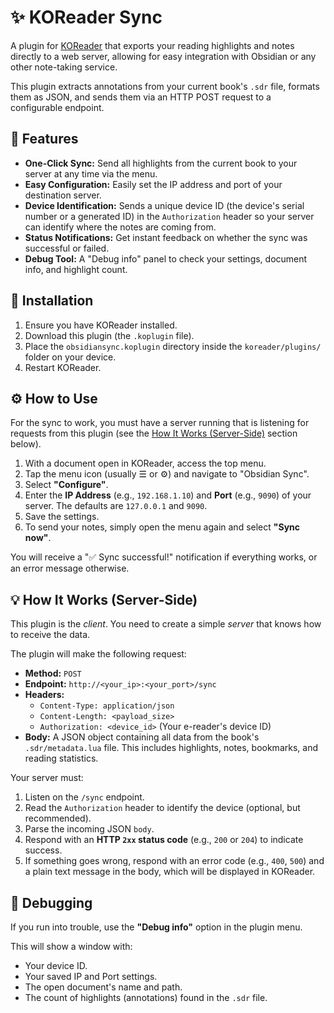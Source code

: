 # ✨ KOReader Sync

A plugin for [KOReader](https://koreader.rocks/) that exports your reading highlights and notes directly to a web server, allowing for easy integration with Obsidian or any other note-taking service.

This plugin extracts annotations from your current book's `.sdr` file, formats them as JSON, and sends them via an HTTP POST request to a configurable endpoint.

## 🚀 Features

* **One-Click Sync:** Send all highlights from the current book to your server at any time via the menu.
* **Easy Configuration:** Easily set the IP address and port of your destination server.
* **Device Identification:** Sends a unique device ID (the device's serial number or a generated ID) in the `Authorization` header so your server can identify where the notes are coming from.
* **Status Notifications:** Get instant feedback on whether the sync was successful or failed.
* **Debug Tool:** A "Debug info" panel to check your settings, document info, and highlight count.

## 🔧 Installation

1.  Ensure you have KOReader installed.
2.  Download this plugin (the `.koplugin` file).
3.  Place the `obsidiansync.koplugin` directory inside the `koreader/plugins/` folder on your device.
4.  Restart KOReader.

## ⚙️ How to Use

For the sync to work, you must have a server running that is listening for requests from this plugin (see the [How It Works (Server-Side)](#how-it-works-server-side) section below).

1.  With a document open in KOReader, access the top menu.
2.  Tap the menu icon (usually ☰ or ⚙️) and navigate to "Obsidian Sync".
3.  Select **"Configure"**.
4.  Enter the **IP Address** (e.g., `192.168.1.10`) and **Port** (e.g., `9090`) of your server. The defaults are `127.0.0.1` and `9090`.
5.  Save the settings.
6.  To send your notes, simply open the menu again and select **"Sync now"**.

You will receive a "✅ Sync successful!" notification if everything works, or an error message otherwise.

## 💡 How It Works (Server-Side)

This plugin is the *client*. You need to create a simple *server* that knows how to receive the data.

The plugin will make the following request:

* **Method:** `POST`
* **Endpoint:** `http://<your_ip>:<your_port>/sync`
* **Headers:**
    * `Content-Type: application/json`
    * `Content-Length: <payload_size>`
    * `Authorization: <device_id>` (Your e-reader's device ID)
* **Body:**
    A JSON object containing all data from the book's `.sdr/metadata.lua` file. This includes highlights, notes, bookmarks, and reading statistics.

Your server must:
1.  Listen on the `/sync` endpoint.
2.  Read the `Authorization` header to identify the device (optional, but recommended).
3.  Parse the incoming JSON `body`.
4.  Respond with an **HTTP `2xx` status code** (e.g., `200` or `204`) to indicate success.
5.  If something goes wrong, respond with an error code (e.g., `400`, `500`) and a plain text message in the body, which will be displayed in KOReader.

## 🐛 Debugging

If you run into trouble, use the **"Debug info"** option in the plugin menu.

This will show a window with:
* Your device ID.
* Your saved IP and Port settings.
* The open document's name and path.
* The count of highlights (annotations) found in the `.sdr` file.
